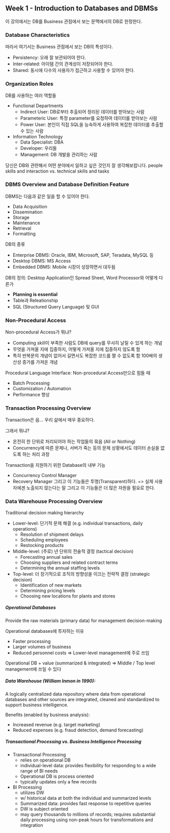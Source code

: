 ## Week 1 - Introduction to Databases and DBMSs

이 강의에서는 DB를 Business 관점에서 보는 문맥에서의 DB로 한정한다.

### Database Characteristics
따라서 여기서는 Business 관점에서 보는 DB의 특성이다.

* Persistency: 오래 잘 보관되어야 한다.
* Inter-related: 아이템 간의 관계성이 저장되어야 한다.
* Shared: 동시에 다수의 사용자가 접근하고 사용할 수 있어야 한다.

### Organization Roles
DB를 사용하는 여러 역할들
* Functional Departments
  * Indirect User: DB로부터 추출되어 정리된 데이터를 받아보는 사람
  * Parameteric User: 특정 parameter를 요청하여 데이터를 받아보는 사람
  * Power User: 본인이 직접 SQL을 능숙하게 사용하여 복잡한 데이터를 추출할 수 있는 사람
* Information Technology
  * Data Specialist: DBA
  * Developer: 우리들
  * Management: DB 개발을 관리하는 사람

당신은 DB와 관련해서 어떤 분야에서 일하고 싶은 것인지 잘 생각해보랍니다.
people skills and interaction vs. technical skills and tasks

### DBMS Overview and Database Definition Feature
DBMS는 다음과 같은 일을 할 수 있어야 한다.
* Data Acquisition
* Dissemination
* Storage
* Maintenance
* Retrieval
* Formatting

DB의 종류
* Enterprise DBMS: Oracle, IBM, Microsoft, SAP, Teradata, MySQL 등
* Desktop DBMS: MS Access
* Embedded DBMS: Mobile 시장이 성장하면서 대두됨

DB의 정의: Desktop Application인 Spread Sheet, Word Processor와 어떻게 다른가
* __Planning is essential__
* Table과 Releationship
* SQL (Structured Query Language) 및 GUI

### Non-Procedural Access

Non-procedural Access가 뭐냐?
* Computing skill이 부족한 사람도 DB에 query를 무사히 날릴 수 있게 하는 개념
* 무엇을 가져올 지에 집중하지, 어떻게 가져올 지에 집중하지 않도록 함
* 특히 반복문의 개념이 없어서 길면서도 복잡한 코드를 짤 수 없도록 함
100배의 생산성 증가를 가져온 개념

Procedural Language Interface: Non-procedural Access만으로 힘들 때
* Batch Processing
* Customization / Automation
* Performance 향상

### Transaction Processing Overview

Transaction은 음... 우리 삶에서 매우 중요하다.

그래서 뭐냐?
* 온전히 한 단위로 처리되어야 하는 작업들의 묶음 (All or Nothing)
* Concurrency에 따른 문제나, 서버가 죽는 등의 문제 상황에서도
  데이터 손실을 없도록 하는 처리 과정

Transaction을 지원하기 위한 Database의 내부 기능
* Concurrency Control Manager
* Recovery Manager
그리고 이 기능들은 투명(Transparent)하다.
=> 실제 사용자에겐 노출되지 않는다는 말
그리고 이 기능들은 더 많은 자원을 필요로 한다.

### Data Warehouse Processing Overview

Traditional decision making hierarchy
* Lower-level: 단기적 문제 해결 (e.g. individual transactions, daily operations)
  - Resolution of shipment delays
  - Scheduling employees
  - Restocking products
* Middle-level: (주로) 년 단위의 전술적 결정 (tactical decision)
  - Forecasting annual sales
  - Choosing suppliers and related contract terms
  - Determining the annual staffing levels
* Top-level: 더 장기적으로 조직의 방향성을 이끄는 전략적 결정 (strategic decision)
  - Identification of new markets
  - Determining pricing levels
  - Choosing new locations for plants and stores

##### Operational Databases
Provide the raw materials (primary data) for management decision-making

Operational databases에 투자하는 이유
* Faster processing
* Larger volumes of business
* Reduced personnel costs
=> Lower-level management에 주로 쓰임

Operational DB + value (summarized & integrated)
=> Middle / Top level management에 쓰일 수 있다

##### Data Warehouse (William Inmon in 1990):
A logically centralized data repository where data from
operational databases and other sources are integrated, cleaned and
standardized to support business intelligence.

Benefits (enabled by business analysis):
* Increased revenue (e.g. target marketing)
* Reduced expenses (e.g. fraud detection, demand forecasting)

##### Transactional Processing vs. Business Intelligence Processing
* Transactional Processing
  - relies on operational DB
  - individual-level data: provides flexibility for responding to a wide range of BI needs
  - Operational DB is process oriented
  - typically updates only a few records
* BI Processing
  - utilizes DW
  - w/ historical data at both the individual and summarized levels
  - Summarized data: provides  fast response to repetitive queries
  - DW is subject oriented
  - may query thousands to millions of records;
    requires substantial daily processing using non-peak hours for transformations and integration
